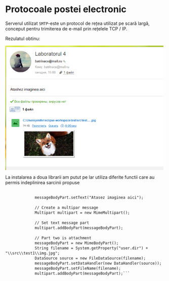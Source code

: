 # Protocoale postei electronic

Serverul utilizat `SMTP`-este un protocol de rețea utilizat pe scară largă, conceput pentru trimiterea de e-mail prin rețelele TCP / IP.

Rezulatul obtinu:
<p> <img src="rezultat.png" align="center" width="500"></p>

La instalarea a doua librarii am putut pe lar utiliza diferite functii care au permis indeplinirea sarcinii propuse
```// Now set the actual message
	       
	         messageBodyPart.setText("Atasez imaginea aici");

	         // Create a multipar message
	         Multipart multipart = new MimeMultipart();

	         // Set text message part
	         multipart.addBodyPart(messageBodyPart);

	         // Part two is attachment
	         messageBodyPart = new MimeBodyPart();
	         String filename = System.getProperty("user.dir") + "\\src\\test1\\img.jpg";
	         DataSource source = new FileDataSource(filename);
	         messageBodyPart.setDataHandler(new DataHandler(source));
	         messageBodyPart.setFileName(filename);
	         multipart.addBodyPart(messageBodyPart);```


			
	
		
		
		
			
			
    
 
      
